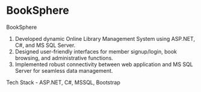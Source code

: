 # BookSphere
BookSphere
1) Developed dynamic Online Library Management System using ASP.NET, C#, and MS SQL Server.
2) Designed user-friendly interfaces for member signup/login, book browsing, and administrative functions.
3) Implemented robust connectivity between web application and MS SQL Server for seamless data management.

Tech Stack -  ASP.NET, C#, MSSQL, Bootstrap
